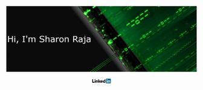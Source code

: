 <img src="./asserts/green-cover.png">
<p align="center"><a href="https://www.linkedin.com/in/sharon-raja-b07487147">
<img src="./asserts/linkedin.png" width="50px" alt="Linkedin account">
</a></p>
<!--
**SharonRaja/SharonRaja** is a ✨ _special_ ✨ repository because its `README.md` (this file) appears on your GitHub profile.

Here are some ideas to get you started:

- 🔭 I’m currently working on ...
- 🌱 I’m currently learning ...
- 👯 I’m looking to collaborate on ...
- 🤔 I’m looking for help with ...
- 💬 Ask me about ...
- 📫 How to reach me: ...
- 😄 Pronouns: ...
- ⚡ Fun fact: ...
-->

